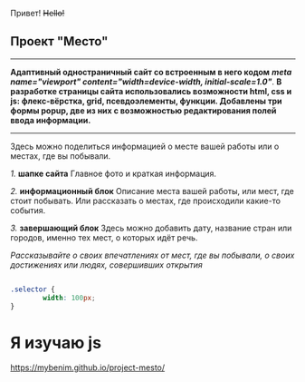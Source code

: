 Привет! ~~Hello!~~

 ## **Проект "Место"**
___________________________________________________________________________________

**Адаптивный одностраничный сайт со встроенным в него кодом** ***meta name="viewport" content="width=device-width, initial-scale=1.0"***.
**В разработке страницы сайта использовались возможности html, css и js: флекс-вёрстка, grid, псевдоэлементы, функции. Добавлены три формы popup, две из них с возможностью редактирования полей ввода информации.**
_________________________________________________________________________________________

Здесь можно поделиться информацией о месте вашей работы или о местах, где вы побывали.

*1.* **шапке сайта** Главное фото и краткая информация.

*2.* **информационный блок** Описание места вашей работы, или мест, где стоит побывать. Или рассказать о местах, где происходили какие-то события.

*3.* **завершающий блок** Здесь можно добавить дату, название стран или городов, именно тех мест, о которых идёт речь.

*Рассказывайте о своих впечатлениях от мест, где вы побывали, о своих достижениях или людях, совершивших открытия*


```html
```
```css
.selector {
        width: 100px;
}
```
<h1>Я изучаю js</h1>


https://mybenim.github.io/project-mesto/
